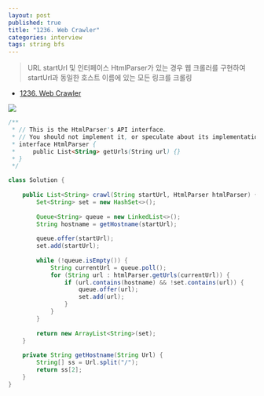 ```yaml
---
layout: post
published: true
title: "1236. Web Crawler"
categories: interview
tags: string bfs
---
```


> URL startUrl 및 인터페이스 HtmlParser가 있는 경우 웹 크롤러를 구현하여 startUrl과 동일한 호스트 이름에 있는 모든 링크를 크롤링

- [1236. Web Crawler](https://leetcode.com/problems/web-crawler/)

![](https://assets.leetcode.com/uploads/2019/08/13/urlhostname.png)

```java
/**
 * // This is the HtmlParser's API interface.
 * // You should not implement it, or speculate about its implementation
 * interface HtmlParser {
 *     public List<String> getUrls(String url) {}
 * }
 */

class Solution {
    
    public List<String> crawl(String startUrl, HtmlParser htmlParser) {
        Set<String> set = new HashSet<>();
        
        Queue<String> queue = new LinkedList<>();
        String hostname = getHostname(startUrl);
        
        queue.offer(startUrl);
        set.add(startUrl);
        
        while (!queue.isEmpty()) {
            String currentUrl = queue.poll();
            for (String url : htmlParser.getUrls(currentUrl)) {
                if (url.contains(hostname) && !set.contains(url)) {
                    queue.offer(url);
                    set.add(url);
                }
            }
        }
        
        return new ArrayList<String>(set);
    }
    
    private String getHostname(String Url) {
        String[] ss = Url.split("/");
        return ss[2];
    }
}
```